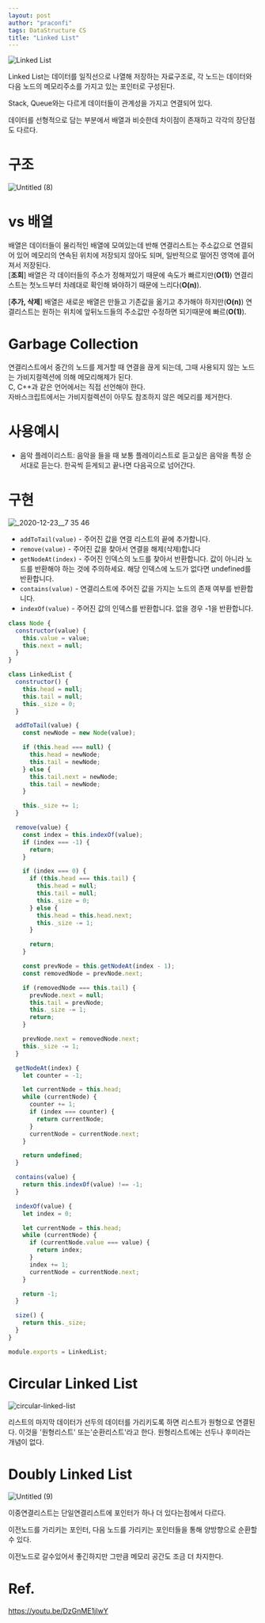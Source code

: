 ```yaml
---
layout: post
author: "praconfi"
tags: DataStructure CS
title: "Linked List"
---
```

![Linked List](https://user-images.githubusercontent.com/64571546/103385080-56b8ba80-4b3c-11eb-9966-c929d23fb98f.png)

Linked List는 데이터를 일직선으로 나열해 저장하는 자료구조로, 각 노드는 데이터와 다음 노드의 메모리주소를 가지고 있는 포인터로 구성된다.

Stack, Queue와는 다르게 데이터들이 관계성을 가지고 연결되어 있다.

데이터를 선형적으로 담는 부분에서 배열과 비슷한데 차이점이 존재하고 각각의 장단점도 다르다.

# 구조
![Untitled (8)](https://user-images.githubusercontent.com/64571546/103385088-5c160500-4b3c-11eb-93ea-76f2018abfd2.png)

#  vs 배열

배열은 데이터들이 물리적인 배열에 모여있는데 반해 연결리스트는 주소값으로 연결되어 있어 메모리의 연속된 위치에 저장되지 않아도 되며, 일반적으로 떨어진 영역에 흩어져서 저장된다.   
[**조회**] 배열은 각 데이터들의 주소가 정해져있기 때문에 속도가 빠르지만(**O(1)**) 연결리스트는 첫노드부터 차례대로 확인해 봐야하기 때문에 느리다(**O(n)**).

[**추가, 삭제**] 배열은 새로운 배열은 만들고 기존값을 옮기고 추가해야 하지만(**O(n)**) 연결리스트는 원하는 위치에 앞뒤노드들의 주소값만 수정하면 되기때문에 빠르(**O(1)**).

# Garbage Collection
연결리스트에서 중간의 노드를 제거할 때 연결을 끊게 되는데, 그때 사용되지 않는 노드는 가비지컬렉션에 의해 메모리해제가 된다.  
C, C++과 같은 언어에서는 직접 선언해야 한다.  
자바스크립트에서는 가비지컬렉션이 아무도 참조하지 않은 메모리를 제거한다.


# 사용예시
- 음악 플레이리스트: 음악을 들을 때 보통 플레이리스트로 듣고싶은 음악을 특정 순서대로 듣는다. 한곡씩 듣게되고 끝나면 다음곡으로 넘어간다. 

# 구현

![_2020-12-23__7 35 46](https://user-images.githubusercontent.com/64571546/103385092-5fa98c00-4b3c-11eb-88c9-a31b02051792.png)


- `addToTail(value)` - 주어진 값을 연결 리스트의 끝에 추가합니다.
- `remove(value)` - 주어진 값을 찾아서 연결을 해제(삭제)합니다
- `getNodeAt(index)` - 주어진 인덱스의 노드를 찾아서 반환합니다. 값이 아니라 노드를 반환해야 하는 것에 주의하세요. 해당 인덱스에 노드가 없다면 undefined를 반환합니다.
- `contains(value)` - 연결리스트에 주어진 값을 가지는 노드의 존재 여부를 반환합니다.
- `indexOf(value)` - 주어진 값의 인덱스를 반환합니다. 없을 경우 -1을 반환합니다.

```jsx
class Node {
  constructor(value) {
    this.value = value;
    this.next = null;
  }
}

class LinkedList {
  constructor() {
    this.head = null;
    this.tail = null;
    this._size = 0;
  }

  addToTail(value) {
    const newNode = new Node(value);

    if (this.head === null) {
      this.head = newNode;
      this.tail = newNode;
    } else {
      this.tail.next = newNode;
      this.tail = newNode;
    }

    this._size += 1;
  }

  remove(value) {
    const index = this.indexOf(value);
    if (index === -1) {
      return;
    }

    if (index === 0) {
      if (this.head === this.tail) {
        this.head = null;
        this.tail = null;
        this._size = 0;
      } else {
        this.head = this.head.next;
        this._size -= 1;
      }

      return;
    }

    const prevNode = this.getNodeAt(index - 1);
    const removedNode = prevNode.next;

    if (removedNode === this.tail) {
      prevNode.next = null;
      this.tail = prevNode;
      this._size -= 1;
      return;
    }

    prevNode.next = removedNode.next;
    this._size -= 1;
  }

  getNodeAt(index) {
    let counter = -1;

    let currentNode = this.head;
    while (currentNode) {
      counter += 1;
      if (index === counter) {
        return currentNode;
      }
      currentNode = currentNode.next;
    }

    return undefined;
  }

  contains(value) {
    return this.indexOf(value) !== -1;
  }

  indexOf(value) {
    let index = 0;

    let currentNode = this.head;
    while (currentNode) {
      if (currentNode.value === value) {
        return index;
      }
      index += 1;
      currentNode = currentNode.next;
    }

    return -1;
  }

  size() {
    return this._size;
  }
}

module.exports = LinkedList;
```
      
# Circular Linked List
![circular-linked-list](https://user-images.githubusercontent.com/64571546/127334240-496c0711-a56d-48d1-84df-29e7c54aef03.png)

리스트의 마지막 데이터가 선두의 데이터를 가리키도록 하면 리스트가 원형으로 연결된다. 이것을 '원형리스트' 또는'순환리스트'라고 한다. 원형리스트에는 선두나 후미라는 개념이 없다.
# Doubly Linked List 

![Untitled (9)](https://user-images.githubusercontent.com/64571546/103385096-62a47c80-4b3c-11eb-9aaf-0372a2402677.png)

이중연결리스트는 단일연결리스트에 포인터가 하나 더 있다는점에서 다르다.

이전노드를 가리키는 포인터, 다음 노드를 가리키는 포인터들을 통해 양방향으로 순환할 수 있다.

이전노드로 갈수있어서 좋긴하지만 그만큼 메모리 공간도 조금 더 차지한다. 

# Ref.
https://youtu.be/DzGnME1jIwY